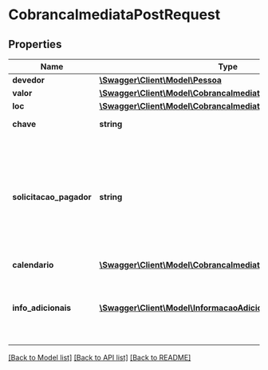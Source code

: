# CobrancaImediataPostRequest

## Properties
Name | Type | Description | Notes
------------ | ------------- | ------------- | -------------
**devedor** | [**\Swagger\Client\Model\Pessoa**](Pessoa.md) |  | [optional] 
**valor** | [**\Swagger\Client\Model\CobrancaImediataPostRequestValor**](CobrancaImediataPostRequestValor.md) |  | 
**loc** | [**\Swagger\Client\Model\CobrancaImediataPostRequestLoc**](CobrancaImediataPostRequestLoc.md) |  | [optional] 
**chave** | **string** | Chave DICT do recebedor | 
**solicitacao_pagador** | **string** | O campo solicitacaoPagador, determina um texto a ser apresentado ao pagador para que ele possa digitar uma informação correlata, em formato livre, a ser enviada ao recebedor | [optional] 
**calendario** | [**\Swagger\Client\Model\CobrancaImediataPostRequestCalendario**](CobrancaImediataPostRequestCalendario.md) |  | 
**info_adicionais** | [**\Swagger\Client\Model\InformacaoAdicional[]**](InformacaoAdicional.md) | Cada respectiva informação adicional contida na lista (nome e valor) deve ser apresentada ao pagador | [optional] 

[[Back to Model list]](../../README.md#documentation-for-models) [[Back to API list]](../../README.md#documentation-for-api-endpoints) [[Back to README]](../../README.md)

